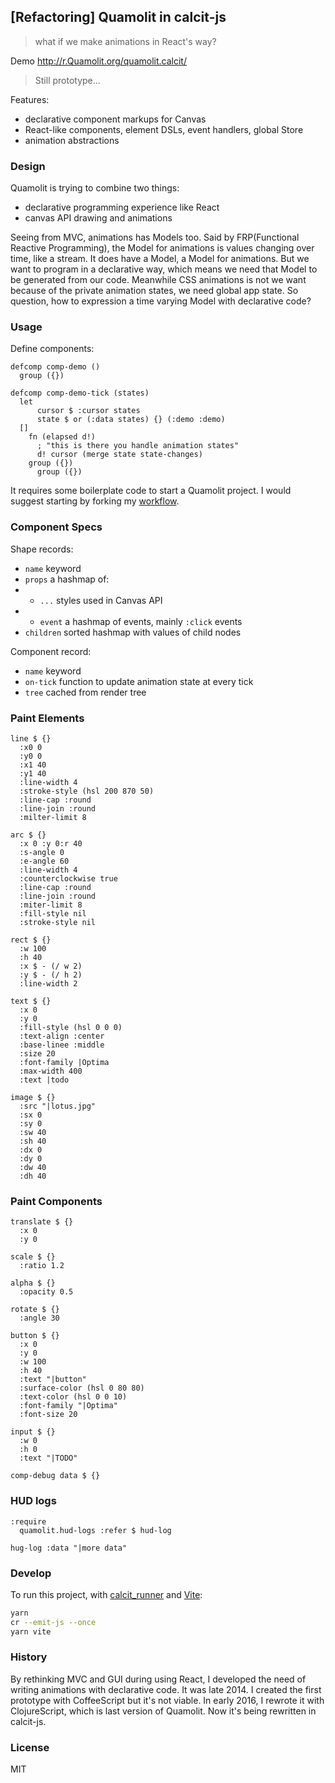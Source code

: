 
[Refactoring] Quamolit in calcit-js
----

> what if we make animations in React's way?

Demo http://r.Quamolit.org/quamolit.calcit/

> Still prototype...

Features:

* declarative component markups for Canvas
* React-like components, element DSLs, event handlers, global Store
* animation abstractions

### Design

Quamolit is trying to combine two things:

* declarative programming experience like React
* canvas API drawing and animations

Seeing from MVC, animations has Models too. Said by FRP(Functional Reactive Programming), the Model for animations is values changing over time, like a stream. It does have a Model, a Model for animations. But we want to program in a declarative way, which means we need that Model to be generated from our code. Meanwhile CSS animations is not we want because of the private animation states, we need global app state. So question, how to expression a time varying Model with declarative code?

### Usage

Define components:

```cirru
defcomp comp-demo ()
  group ({})

defcomp comp-demo-tick (states)
  let
      cursor $ :cursor states
      state $ or (:data states) {} (:demo :demo)
  []
    fn (elapsed d!)
      ; "this is there you handle animation states"
      d! cursor (merge state state-changes)
    group ({})
      group ({})
```

It requires some boilerplate code to start a Quamolit project. I would suggest starting by forking my [workflow](https://github.com/Quamolit/quamolit-workflow).

### Component Specs

Shape records:

* `name` keyword
* `props` a hashmap of:
* * `...` styles used in Canvas API
* * `event` a hashmap of events, mainly `:click` events
* `children` sorted hashmap with values of child nodes

Component record:

* `name` keyword
* `on-tick` function to update animation state at every tick
* `tree` cached from render tree

### Paint Elements

```cirru
line $ {}
  :x0 0
  :y0 0
  :x1 40
  :y1 40
  :line-width 4
  :stroke-style (hsl 200 870 50)
  :line-cap :round
  :line-join :round
  :milter-limit 8

arc $ {}
  :x 0 :y 0:r 40
  :s-angle 0
  :e-angle 60
  :line-width 4
  :counterclockwise true
  :line-cap :round
  :line-join :round
  :miter-limit 8
  :fill-style nil
  :stroke-style nil

rect $ {}
  :w 100
  :h 40
  :x $ - (/ w 2)
  :y $ - (/ h 2)
  :line-width 2

text $ {}
  :x 0
  :y 0
  :fill-style (hsl 0 0 0)
  :text-align :center
  :base-linee :middle
  :size 20
  :font-family |Optima
  :max-width 400
  :text |todo

image $ {}
  :src "|lotus.jpg"
  :sx 0
  :sy 0
  :sw 40
  :sh 40
  :dx 0
  :dy 0
  :dw 40
  :dh 40
```

### Paint Components

```cirru
translate $ {}
  :x 0
  :y 0

scale $ {}
  :ratio 1.2

alpha $ {}
  :opacity 0.5

rotate $ {}
  :angle 30

button $ {}
  :x 0
  :y 0
  :w 100
  :h 40
  :text "|button"
  :surface-color (hsl 0 80 80)
  :text-color (hsl 0 0 10)
  :font-family "|Optima"
  :font-size 20

input $ {}
  :w 0
  :h 0
  :text "|TODO"

comp-debug data $ {}
```

### HUD logs

```cirru
:require
  quamolit.hud-logs :refer $ hud-log

hug-log :data "|more data"
```

### Develop

To run this project, with [calcit_runner](https://github.com/calcit-lang/calcit_runner.rs) and [Vite](https://vitejs.dev/):

```bash
yarn
cr --emit-js --once
yarn vite
```

### History

By rethinking MVC and GUI during using React, I developed the need of writing animations with declarative code. It was late 2014. I created the first prototype with CoffeeScript but it's not viable. In early 2016, I rewrote it with ClojureScript, which is last version of Quamolit. Now it's being rewritten in calcit-js.

### License

MIT
